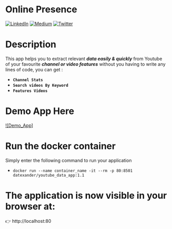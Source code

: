 # Online Presence

[![LinkedIn](https://img.shields.io/badge/-Go%20To%20LinkedIn-3b5998)](https://www.linkedin.com/in/alexanderbolano)
[![Medium](https://img.shields.io/badge/-Medium-black)](https://datexland.medium.com/)
[![Twitter](https://img.shields.io/badge/-Twiteer-1DA1F2)](https://twitter.com/Alex_bonella)

# Description

This app helps you to extract relevant ***data easily & quickly*** from Youtube of your favourite ***channel or video features*** without you having to write any lines of code, you can get :

* **```Channel Stats```**
* **```Search videos By Keyword```**
* **```Features Videos```**

# Demo App Here 

[![Demo_App]](https://user-images.githubusercontent.com/45697319/160428418-bf8c2c12-3bde-4445-a82b-ef3c180030d5.mp4)


# Run the docker container

Simply enter the following command to run your application


* `docker run --name container_name -it --rm -p 80:8501 datexander/youtube_data_app:1.1`

# The application is now visible in your browser at: 

👉 http://localhost:80


